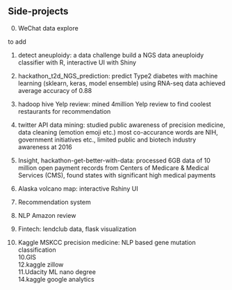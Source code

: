 ## Side-projects  
0. WeChat data explore  

to add
1. detect aneuploidy: a data challenge 
build a NGS data aneuploidy classifier with R, interactive UI with Shiny
2. hackathon_t2d_NGS_prediction: 
predict Type2 diabetes with machine learning (sklearn, keras, model ensemble) using RNA-seq data
achieved average accuracy of 0.88   
3. hadoop hive Yelp review: 
mined 4million Yelp review to find coolest restaurants for recommendation 
8. twitter API data mining: 
studied public awareness of precision medicine, data cleaning (emotion emoji etc.) 
most co-accurance words are NIH, government initiatives etc., limited public and biotech industry awareness at 2016  
9. Insight, hackathon-get-better-with-data:
processed 6GB data of 10 million open payment records from Centers of Medicare & Medical Services (CMS), found states with significant high medical payments
11. Alaska volcano map: interactive Rshiny UI 

4. Recommendation system  
5. NLP Amazon review  
6. Fintech: lendclub data, flask visualization  
7. Kaggle MSKCC precision medicine: NLP based gene mutation classification  
10.GIS  
12.kaggle zillow  
11.Udacity ML nano degree  
14.kaggle google analytics  


  
